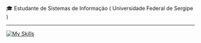 
<p>🎓 Estudante de Sistemas de Informação ( Universidade Federal de Sergipe ) </p>
<hr>

[![My Skills](https://skillicons.dev/icons?i=java,spring,postgresql,git)](https://skillicons.dev)
<!-- [![My Skills](https://skillicons.dev/icons?i=cs,dotnet,java,spring,go,python,django,postgresql,aws,docker,git)](https://skillicons.dev) -->
